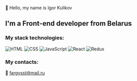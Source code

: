 👋 Hello, my name is Igor Kulikov
## I'm a  **Front-end developer** from Belarus
### My stack technologies:
![HTML](https://img.shields.io/badge/-HTML-black?style=for-the-badge&logo=html5)
![CSS](https://img.shields.io/badge/-CSS-black?style=for-the-badge&logo=css3)
![JavaScript](https://img.shields.io/badge/-JavaScript-black?style=for-the-badge&logo=JavaScript)
![React](https://img.shields.io/badge/-React-black?style=for-the-badge&logo=React)
![Redux](https://img.shields.io/badge/-Redux-black?style=for-the-badge&logo=Redux)
### My contacts:
:email: fargysst@mail.ru

